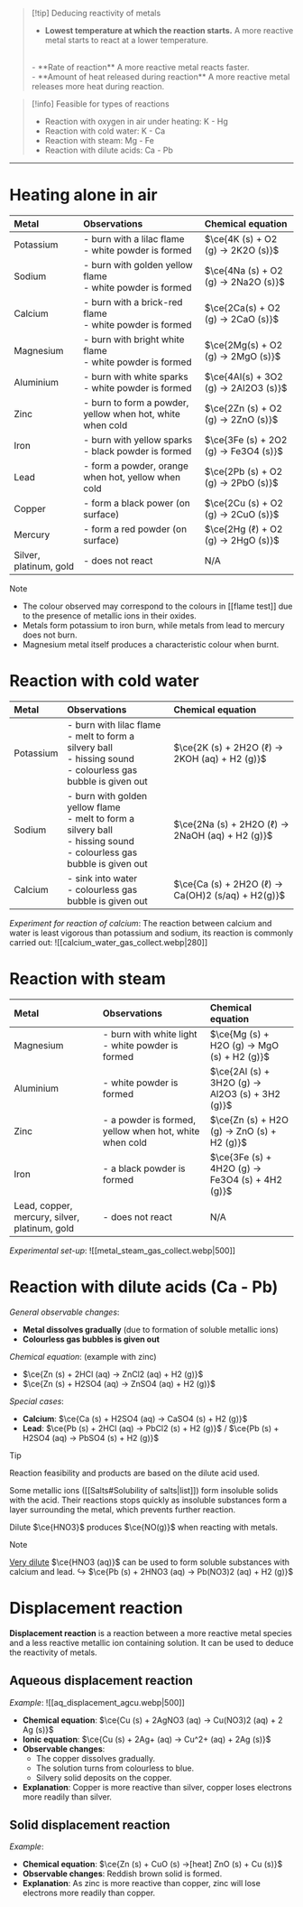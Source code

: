 > [!tip] Deducing reactivity of metals
> - **Lowest temperature at which the reaction starts.**
>   A more reactive metal starts to react at a lower temperature.
><br>
> - **Rate of reaction**
>   A more reactive metal reacts faster.
><br>
> - **Amount of heat released during reaction**
 >  A more reactive metal releases more heat during reaction.

> [!info] Feasible for types of reactions
> - Reaction with oxygen in air under heating: K - Hg
> - Reaction with cold water: K - Ca
> - Reaction with steam: Mg - Fe
> - Reaction with dilute acids: Ca - Pb

---
# Heating alone in air

| Metal | Observations | Chemical equation |
| :--- | :--- | :--- |
| Potassium | - burn with a lilac flame<br>- white powder is formed | $\ce{4K (s) + O2 (g) -> 2K2O (s)}$ |
| Sodium | - burn with golden yellow flame<br>- white powder is formed | $\ce{4Na (s) + O2 (g) -> 2Na2O (s)}$ |
| Calcium | - burn with a brick-red flame<br>- white powder is formed | $\ce{2Ca(s) + O2 (g) -> 2CaO (s)}$ |
| Magnesium | - burn with bright white flame<br>- white powder is formed | $\ce{2Mg(s) + O2 (g) -> 2MgO (s)}$ |
| Aluminium | - burn with white sparks<br>- white powder is formed | $\ce{4Al(s) + 3O2 (g) -> 2Al2O3 (s)}$ |
| Zinc | - burn to form a powder, yellow when hot, white when cold | $\ce{2Zn (s) + O2 (g) -> 2ZnO (s)}$ |
| Iron | - burn with yellow sparks<br>- black powder is formed | $\ce{3Fe (s) + 2O2 (g) -> Fe3O4 (s)}$ |
| Lead | - form a powder, orange when hot, yellow when cold | $\ce{2Pb (s) + O2 (g) -> 2PbO (s)}$ |
| Copper | - form a black power (on surface) | $\ce{2Cu (s) + O2 (g) -> 2CuO (s)}$ |
| Mercury | - form a red powder (on surface) | $\ce{2Hg (ℓ) + O2 (g) -> 2HgO (s)}$ |
| Silver, platinum, gold | - does not react | N/A |
> [!note]
> - The colour observed may correspond to the colours in [[flame test]] due to the presence of metallic ions in their oxides.
> - Metals form potassium to iron burn, while metals from lead to mercury does not burn.
> - Magnesium metal itself produces a characteristic colour when burnt.

# Reaction with cold water

| Metal | Observations | Chemical equation |
| :--- | :--- | :--- |
| Potassium | - burn with lilac flame<br>- melt to form a silvery ball<br>- hissing sound<br>- colourless gas bubble is given out | $\ce{2K (s) + 2H2O (ℓ) -> 2KOH (aq) + H2 (g)}$ |
| Sodium | - burn with golden yellow flame<br>- melt to form a silvery ball<br>- hissing sound<br>- colourless gas bubble is given out | $\ce{2Na (s) + 2H2O (ℓ) -> 2NaOH (aq) + H2 (g)}$ |
| Calcium | - sink into water<br>- colourless gas bubble is given out | $\ce{Ca (s) + 2H2O (ℓ) -> Ca(OH)2 (s/aq) + H2(g)}$ |

*Experiment for reaction of calcium*:
The reaction between calcium and water is least vigorous than potassium and sodium, its reaction is commonly carried out:
![[calcium_water_gas_collect.webp|280]]

# Reaction with steam

| Metal | Observations | Chemical equation |
| :--- | :--- | :--- |
| Magnesium | - burn with white light<br>- white powder is formed | $\ce{Mg (s) + H2O (g) -> MgO (s) + H2 (g)}$ |
| Aluminium | - white powder is formed | $\ce{2Al (s) + 3H2O (g) -> Al2O3 (s) + 3H2 (g)}$ |
| Zinc | - a powder is formed, yellow when hot, white when cold | $\ce{Zn (s) + H2O (g) -> ZnO (s) + H2 (g)}$ |
| Iron | - a black powder is formed | $\ce{3Fe (s) + 4H2O (g) -> Fe3O4 (s) + 4H2 (g)}$ |
| Lead, copper, mercury, silver, platinum, gold | - does not react | N/A |

*Experimental set-up*:
![[metal_steam_gas_collect.webp|500]]

# Reaction with dilute acids (Ca - Pb)
*General observable changes*:
- **Metal dissolves gradually** (due to formation of soluble metallic ions)
- **Colourless gas bubbles is given out**

*Chemical equation*: (example with zinc)
- $\ce{Zn (s) + 2HCl (aq) -> ZnCl2 (aq) + H2 (g)}$
- $\ce{Zn (s) + H2SO4 (aq) -> ZnSO4 (aq) + H2 (g)}$

*Special cases*:
- **Calcium**: $\ce{Ca (s) + H2SO4 (aq) -> CaSO4 (s) + H2 (g)}$
- **Lead**: $\ce{Pb (s) + 2HCl (aq) -> PbCl2 (s) + H2 (g)}$ / $\ce{Pb (s) + H2SO4 (aq) -> PbSO4 (s) + H2 (g)}$

> [!tip]
> Reaction feasibility and products are based on the dilute acid used.
> 
> Some metallic ions ([[Salts#Solubility of salts|list]]) form insoluble solids with the acid. Their reactions stops quickly as insoluble substances form a layer surrounding the metal, which prevents further reaction.
> 
> Dilute $\ce{HNO3}$ produces $\ce{NO(g)}$ when reacting with metals.

> [!note]
> <u>Very dilute</u> $\ce{HNO3 (aq)}$ can be used to form soluble substances with calcium and lead.
> ↪️ $\ce{Pb (s) + 2HNO3 (aq) -> Pb(NO3)2 (aq) + H2 (g)}$

# Displacement reaction
**Displacement reaction** is a reaction between a more reactive metal species and a less reactive metallic ion containing solution. It can be used to deduce the reactivity of metals.

## Aqueous displacement reaction
*Example*:
![[aq_displacement_agcu.webp|500]]
- **Chemical equation**: $\ce{Cu (s) + 2AgNO3 (aq) -> Cu(NO3)2 (aq) + 2 Ag (s)}$
- **Ionic equation**: $\ce{Cu (s) + 2Ag+ (aq) -> Cu^2+ (aq) + 2Ag (s)}$
- **Observable changes**:
	- The copper dissolves gradually.
	- The solution turns from colourless to blue.
	- Silvery solid deposits on the copper.
- **Explanation**: Copper is more reactive than silver, copper loses electrons more readily than silver.

## Solid displacement reaction
*Example*:
- **Chemical equation**: $\ce{Zn (s) + CuO (s) ->[heat] ZnO (s) + Cu (s)}$
- **Observable changes**: Reddish brown solid is formed.
- **Explanation**: As zinc is more reactive than copper, zinc will lose electrons more readily than copper.
